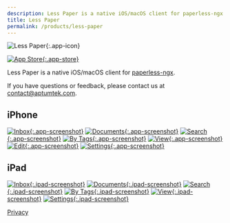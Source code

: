 ```yaml
---
description: Less Paper is a native iOS/macOS client for paperless-ngx.
title: Less Paper
permalink: /products/less-paper
---
```


![Less Paper](/assets/images/less-paper.png){:.app-icon}

[![App Store](/assets/images/appstore.png){:.app-store}](https://apps.apple.com/de/app/less-paper/id6464425056?l=en)

Less Paper is a native iOS/macOS client for [paperless-ngx](https://github.com/paperless-ngx/paperless-ngx).

If you have questions or feedback, please contact us at [contact@aptumtek.com](mailto:contact@aptumtek.com).

## iPhone
[![Inbox](/assets/images/less-paper/en-US/snapshots-iOS_65-01-Inbox_framed.png){:.app-screenshot}](/assets/images/less-paper/en-US/snapshots-iOS_65-01-Inbox_framed.png)
[![Documents](/assets/images/less-paper/en-US/snapshots-iOS_65-02-Documents_framed.png){:.app-screenshot}](/assets/images/less-paper/en-US/snapshots-iOS_65-02-Documents_framed.png)
[![Search](/assets/images/less-paper/en-US/snapshots-iOS_65-03-Search_framed.png){:.app-screenshot}](/assets/images/less-paper/en-US/snapshots-iOS_65-03-Search_framed.png)
[![By Tags](/assets/images/less-paper/en-US/snapshots-iOS_65-04-TagFilter_framed.png){:.app-screenshot}](/assets/images/less-paper/en-US/snapshots-iOS_65-04-TagFilter_framed.png)
[![View](/assets/images/less-paper/en-US/snapshots-iOS_65-05-DocumentView_framed.png){:.app-screenshot}](/assets/images/less-paper/en-US/snapshots-iOS_65-05-DocumentView_framed.png)
[![Edit](/assets/images/less-paper/en-US/snapshots-iOS_65-06-DocumentEdit_framed.png){:.app-screenshot}](/assets/images/less-paper/en-US/snapshots-iOS_65-06-DocumentEdit_framed.png)
[![Settings](/assets/images/less-paper/en-US/snapshots-iOS_65-07-Settings_framed.png){:.app-screenshot}](/assets/images/less-paper/en-US/snapshots-iOS_65-07-Settings_framed.png)

## iPad
[![Inbox](/assets/images/less-paper/en-US/snapshots-IOS_IPAD_PRO-01-Inbox_framed.png){:.ipad-screenshot}](/assets/images/less-paper/en-US/snapshots-IOS_IPAD_PRO-01-Inbox_framed.png)
[![Documents](/assets/images/less-paper/en-US/snapshots-IOS_IPAD_PRO-02-Documents_framed.png){:.ipad-screenshot}](/assets/images/less-paper/en-US/snapshots-IOS_IPAD_PRO-02-Documents_framed.png)
[![Search](/assets/images/less-paper/en-US/snapshots-IOS_IPAD_PRO-03-Search_framed.png){:.ipad-screenshot}](/assets/images/less-paper/en-US/snapshots-IOS_IPAD_PRO-03-Search_framed.png)
[![By Tags](/assets/images/less-paper/en-US/snapshots-IOS_IPAD_PRO-04-TagFilter_framed.png){:.ipad-screenshot}](/assets/images/less-paper/en-US/snapshots-IOS_IPAD_PRO-04-TagFilter_framed.png)
[![View](/assets/images/less-paper/en-US/snapshots-IOS_IPAD_PRO-05-DocumentView_framed.png){:.ipad-screenshot}](/assets/images/less-paper/en-US/snapshots-IOS_IPAD_PRO-05-DocumentView_framed.png)
[![Settings](/assets/images/less-paper/en-US/snapshots-IOS_IPAD_PRO-07-Settings_framed.png){:.ipad-screenshot}](/assets/images/less-paper/en-US/snapshots-IOS_IPAD_PRO-07-Settings_framed.png)

[Privacy](/products/less-paper/privacy/en)
